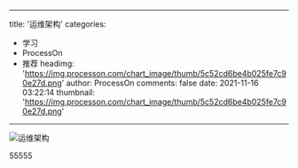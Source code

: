 
---
title: '运维架构'
categories: 
 - 学习
 - ProcessOn
 - 推荐
headimg: 'https://img.processon.com/chart_image/thumb/5c52cd6be4b025fe7c90e27d.png'
author: ProcessOn
comments: false
date: 2021-11-16 03:22:14
thumbnail: 'https://img.processon.com/chart_image/thumb/5c52cd6be4b025fe7c90e27d.png'
---

<div>   
<img class="thumb" alt="运维架构" src="https://img.processon.com/chart_image/thumb/5c52cd6be4b025fe7c90e27d.png" referrerpolicy="no-referrer">
<p>55555</p>  
</div>
            